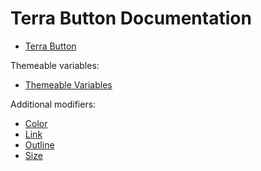 # Terra Button Documentation

- [Terra Button](terra-button.md)

Themeable variables:
- [Themeable Variables](themeable-variables.md)

Additional modifiers:

- [Color](terra-button-color.md)
- [Link](terra-button-link.md)
- [Outline](terra-button-outline.md)
- [Size](terra-button-size.md)
